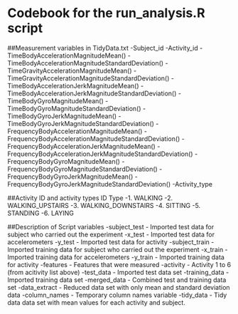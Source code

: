 # Codebook for the  run_analysis.R script

##Measurement variables in TidyData.txt
-Subject_id
-Activity_id
-TimeBodyAccelerationMagnitudeMean()
-TimeBodyAccelerationMagnitudeStandardDeviation()
-TimeGravityAccelerationMagnitudeMean()
-TimeGravityAccelerationMagnitudeStandardDeviation()
-TimeBodyAccelerationJerkMagnitudeMean()
-TimeBodyAccelerationJerkMagnitudeStandardDeviation()
-TimeBodyGyroMagnitudeMean()
-TimeBodyGyroMagnitudeStandardDeviation()
-TimeBodyGyroJerkMagnitudeMean()
-TimeBodyGyroJerkMagnitudeStandardDeviation()
-FrequencyBodyAccelerationMagnitudeMean()
-FrequencyBodyAccelerationMagnitudeStandardDeviation()
-FrequencyBodyAccelerationJerkMagnitudeMean()
-FrequencyBodyAccelerationJerkMagnitudeStandardDeviation()
-FrequencyBodyGyroMagnitudeMean()
-FrequencyBodyGyroMagnitudeStandardDeviation()
-FrequencyBodyGyroJerkMagnitudeMean()
-FrequencyBodyGyroJerkMagnitudeStandardDeviation()
-Activity_type

##Activity ID and activity types
ID Type
-1. WALKING
-2. WALKING_UPSTAIRS
-3. WALKING_DOWNSTAIRS
-4. SITTING
-5. STANDING
-6. LAYING

##Description of Script variables
-subject_test - Imported test data for subject who carried out the experiment
-x_test - Imported test data for accelerometers
-y_test - Imported test data for activity
-subject_train - Imported training data for subject who carried out the experiment
-x_train - Imported training data for accelerometers
-y_train - Imported training data for activity
-features - Features that were measured
-activity - Activity 1 to 6 (from acitivity list above)
-test_data - Imported test data set
-training_data - Imported training data set
-merged_data - Combined test and training data set
-data_extract - Reduced data set with only mean and standard deviation data
-column_names - Temporary column names variable
-tidy_data  - Tidy data data set with mean values for each activity and subject.
